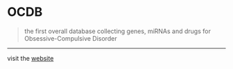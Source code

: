 # OCDB

>the first overall database collecting genes, miRNAs and drugs for Obsessive-Compulsive Disorder

<hr />

visit the [website](http://ncrnadb.scienze.univr.it/ocdb/)
